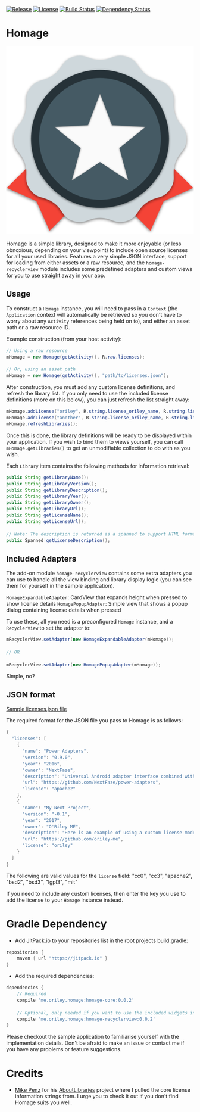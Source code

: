 [![Release](https://jitpack.io/v/com.github.oriley-me/homage.svg)](https://jitpack.io/#com.github.oriley-me/homage) [![License](https://img.shields.io/badge/license-Apache%202.0-blue.svg)](http://www.apache.org/licenses/LICENSE-2.0) [![Build Status](https://travis-ci.org/oriley-me/homage.svg?branch=master)](https://travis-ci.org/oriley-me/homage) [![Dependency Status](https://www.versioneye.com/user/projects/570cea97fcd19a00518553df/badge.svg?style=flat)](https://www.versioneye.com/user/projects/570cea97fcd19a00518553df)

# Homage
![Logo](artwork/icon.png)

Homage is a simple library, designed to make it more enjoyable (or less obnoxious, depending on your viewpoint) to
include open source licenses for all your used libraries. Features a very simple JSON interface, support for loading
from either assets or a raw resource, and the `homage-recyclerview` module includes some predefined adapters and custom
views for you to use straight away in your app.

## Usage

To construct a `Homage` instance, you will need to pass in a `Context` (the `Application` context will automatically be
retrieved so you don't have to worry about any `Activity` references being held on to), and either an asset path or a
raw resource ID.

Example construction (from your host activity):

```java
// Using a raw resource
mHomage = new Homage(getActivity(), R.raw.licenses);

// Or, using an asset path
mHomage = new Homage(getActivity(), "path/to/licenses.json");
```

After construction, you must add any custom license definitions, and refresh the library list. If you only need to use
the included license definitions (more on this below), you can just refresh the list straight away:

```java
mHomage.addLicense("oriley", R.string.license_oriley_name, R.string.license_oriley_url, R.string.license_oriley_description);
mHomage.addLicense("another", R.string.license_oriley_name, R.string.license_oriley_url, R.string.license_oriley_description);
mHomage.refreshLibraries();
```

Once this is done, the library definitions will be ready to be displayed within your application. If you wish to bind
them to views yourself, you can call `mHomage.getLibraries()` to get an unmodifiable collection to do with as you wish.

Each `Library` item contains the following methods for information retrieval:

```java
public String getLibraryName();
public String getLibraryVersion();
public String getLibraryDescription();
public String getLibraryYear();
public String getLibraryOwner();
public String getLibraryUrl();
public String getLicenseName();
public String getLicenseUrl();

// Note: The description is returned as a spanned to support HTML formatting
public Spanned getLicenseDescription();
```

## Included Adapters

The add-on module `homage-recyclerview` contains some extra adapters you can use to handle all the view binding
and library display logic (you can see them for yourself in the sample application).

`HomageExpandableAdapter`: CardView that expands height when pressed to show license details
`HomagePopupAdapter`: Simple view that shows a popup dialog containing license details when pressed

To use these, all you need is a preconfigured `Homage` instance, and a `RecyclerView` to set the adapter to:

```java
mRecyclerView.setAdapter(new HomageExpandableAdapter(mHomage));

// OR

mRecyclerView.setAdapter(new HomagePopupAdapter(mHomage));
```

Simple, no?

## JSON format

[Sample licenses.json file](../master/homage-sample/src/main/res/raw/licenses.json)

The required format for the JSON file you pass to Homage is as follows:

```java
{
  "licenses": [
    {
      "name": "Power Adapters",
      "version": "0.9.0",
      "year": "2016",
      "owner": "NextFaze",
      "description": "Universal Android adapter interface combined with a collection of utility adapters like headers, loading indicators, and dividers.",
      "url": "https://github.com/NextFaze/power-adapters",
      "license": "apache2"
    },
    {
      "name": "My Next Project",
      "version": "-0.1",
      "year": "2017",
      "owner": "O'Riley ME",
      "description": "Here is an example of using a custom license model, which I've injected from within the sample app.",
      "url": "https://github.com/oriley-me",
      "license": "oriley"
    }
  ]
}
```

The following are valid values for the `license` field: "cc0", "cc3", "apache2", "bsd2", "bsd3", "lgpl3", "mit"

If you need to include any custom licenses, then enter the key you use to add the license to your `Homage`
instance instead.

# Gradle Dependency

 * Add JitPack.io to your repositories list in the root projects build.gradle:

```gradle
repositories {
    maven { url "https://jitpack.io" }
}
```

 * Add the required dependencies:

```gradle
dependencies {
    // Required
    compile 'me.oriley.homage:homage-core:0.0.2'

    // Optional, only needed if you want to use the included widgets instead of rolling your own
    compile 'me.oriley.homage:homage-recyclerview:0.0.2'
}
```

Please checkout the sample application to familiarise yourself with the implementation details. Don't be afraid to
make an issue or contact me if you have any problems or feature suggestions.

# Credits

* [Mike Penz](https://github.com/mikepenz) for his [AboutLibraries](https://github.com/mikepenz/AboutLibraries) project where I pulled the core license
information strings from. I urge you to check it out if you don't find Homage suits you well.